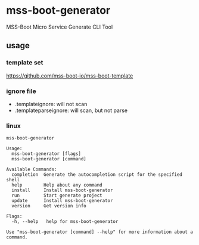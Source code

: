 # mss-boot-generator
MSS-Boot Micro Service Generate CLI Tool

## usage
### template set
https://github.com/mss-boot-io/mss-boot-template

### ignore file
- .templateignore: will not scan
- .templateparseignore: will scan, but not parse
### linux
```bazaar
mss-boot-generator

Usage:
  mss-boot-generator [flags]
  mss-boot-generator [command]

Available Commands:
  completion  Generate the autocompletion script for the specified shell
  help        Help about any command
  install     Install mss-boot-generator
  run         Start generate project
  update      Install mss-boot-generator
  version     Get version info

Flags:
  -h, --help   help for mss-boot-generator

Use "mss-boot-generator [command] --help" for more information about a command.
```